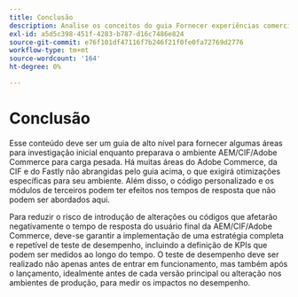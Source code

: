 ```yaml
---
title: Conclusão
description: Analise os conceitos do guia Fornecer experiências comerciais em escala.
exl-id: a5d5c398-451f-4283-b787-d16c7486e824
source-git-commit: e76f101df47116f7b246f21f0fe0fa72769d2776
workflow-type: tm+mt
source-wordcount: '164'
ht-degree: 0%

---
```


# Conclusão

Esse conteúdo deve ser um guia de alto nível para fornecer algumas áreas para investigação inicial enquanto preparava o ambiente AEM/CIF/Adobe Commerce para carga pesada. Há muitas áreas do Adobe Commerce, da CIF e do Fastly não abrangidas pelo guia acima, o que exigirá otimizações específicas para seu ambiente. Além disso, o código personalizado e os módulos de terceiros podem ter efeitos nos tempos de resposta que não podem ser abordados aqui.

Para reduzir o risco de introdução de alterações ou códigos que afetarão negativamente o tempo de resposta do usuário final da AEM/CIF/Adobe Commerce, deve-se garantir a implementação de uma estratégia completa e repetível de teste de desempenho, incluindo a definição de KPIs que podem ser medidos ao longo do tempo. O teste de desempenho deve ser realizado não apenas antes de entrar em funcionamento, mas também após o lançamento, idealmente antes de cada versão principal ou alteração nos ambientes de produção, para medir os impactos no desempenho.

